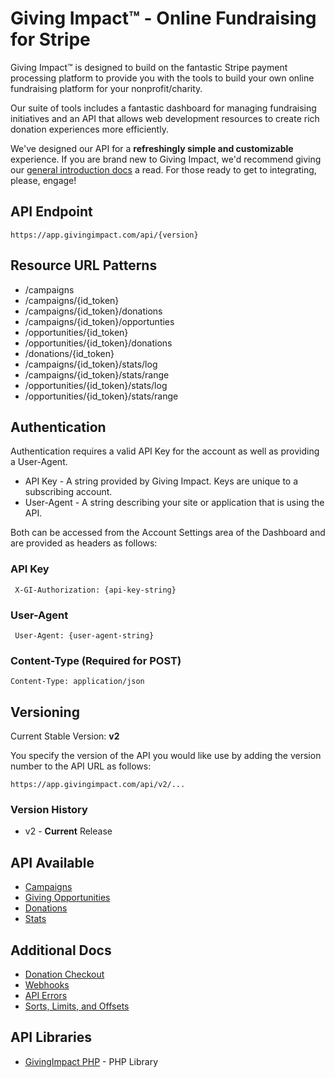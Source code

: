 # Giving Impact™ - Online Fundraising for Stripe

Giving Impact™ is designed to build on the fantastic Stripe payment processing platform to provide you with the tools to build your own online fundraising platform for your nonprofit/charity.

Our suite of tools includes a fantastic dashboard for managing fundraising initiatives and an API that allows web development resources to create rich donation experiences more efficiently.

We've designed our API for a **refreshingly simple and customizable** experience. If you are brand new to Giving Impact, we'd recommend giving our [general introduction docs](http://givingimpact.com/docs/introduction/getting-started) a read. For those ready to get to integrating, please, engage!

## API Endpoint

	https://app.givingimpact.com/api/{version}

## Resource URL Patterns

- /campaigns
- /campaigns/{id_token}
- /campaigns/{id_token}/donations
- /campaigns/{id_token}/opportunties
- /opportunities/{id_token}
- /opportunities/{id_token}/donations
- /donations/{id_token}
- /campaigns/{id_token}/stats/log
- /campaigns/{id_token}/stats/range
- /opportunities/{id_token}/stats/log
- /opportunities/{id_token}/stats/range

## Authentication

Authentication requires a valid API Key for the account as well as providing a User-Agent.

* API Key - A string provided by Giving Impact.  Keys are unique to a subscribing account.
* User-Agent - A string describing your site or application that is using the API.

Both can be accessed from the Account Settings area of the Dashboard and are provided as headers as follows:

### API Key  
     X-GI-Authorization: {api-key-string}

### User-Agent  
     User-Agent: {user-agent-string}

### Content-Type (Required for POST)
	Content-Type: application/json

## Versioning

Current Stable Version: **v2**

You specify the version of the API you would like use by adding the version number to the API URL as follows:

	https://app.givingimpact.com/api/v2/...

### Version History

* v2 - **Current** Release

## API Available

- [Campaigns](sections/campaigns.md)
- [Giving Opportunities](sections/opportunities.md)
- [Donations](sections/donations.md)
- [Stats](sections/stats.md)

## Additional Docs

- [Donation Checkout](sections/donation-checkout.md)
- [Webhooks](sections/webhooks.md)
- [API Errors](sections/errors.md)
- [Sorts, Limits, and Offsets](sections/using-sorts-limits-offsets.md)

## API Libraries

- [GivingImpact PHP](https://github.com/Minds-On-Design-Lab/givingimpact-php) - PHP Library